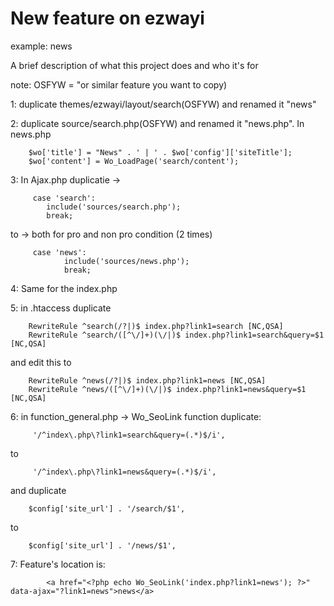 
# New feature on ezwayi
example: news

A brief description of what this project does and who it's for




note: OSFYW = "or similar feature you want to copy)


1: duplicate themes/ezwayi/layout/search(OSFYW)  and renamed it "news"

2: duplicate source/search.php(OSFYW)  and renamed it "news.php". 
	In news.php
 
  
        $wo['title'] = "News" . ' | ' . $wo['config']['siteTitle'];
        $wo['content'] = Wo_LoadPage('search/content');

3: In Ajax.php duplicatie ->

         case 'search':
            include('sources/search.php');
            break;
to -> both for pro and non pro condition (2 times)

         case 'news':
                include('sources/news.php');
                break;

4: Same for the index.php

5: in .htaccess duplicate

        RewriteRule ^search(/?|)$ index.php?link1=search [NC,QSA]
        RewriteRule ^search/([^\/]+)(\/|)$ index.php?link1=search&query=$1 [NC,QSA]

and edit this to 

        RewriteRule ^news(/?|)$ index.php?link1=news [NC,QSA]
        RewriteRule ^news/([^\/]+)(\/|)$ index.php?link1=news&query=$1 [NC,QSA]

6: in function_general.php -> Wo_SeoLink function duplicate:

         '/^index\.php\?link1=search&query=(.*)$/i',
to 

         '/^index\.php\?link1=news&query=(.*)$/i',

and  duplicate

        $config['site_url'] . '/search/$1',

to

        $config['site_url'] . '/news/$1',

7: Feature's location is:

            <a href="<?php echo Wo_SeoLink('index.php?link1=news'); ?>" data-ajax="?link1=news">news</a>
